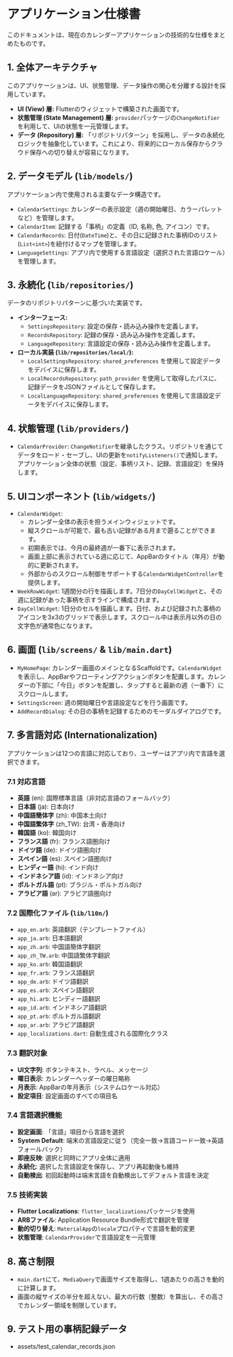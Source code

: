 # アプリケーション仕様書

このドキュメントは、現在のカレンダーアプリケーションの技術的な仕様をまとめたものです。

## 1. 全体アーキテクチャ

このアプリケーションは、UI、状態管理、データ操作の関心を分離する設計を採用しています。

-   **UI (View) 層:** Flutterのウィジェットで構築された画面です。
-   **状態管理 (State Management) 層:** `provider`パッケージの`ChangeNotifier`を利用して、UIの状態を一元管理します。
-   **データ (Repository) 層:** 「リポジトリパターン」を採用し、データの永続化ロジックを抽象化しています。これにより、将来的にローカル保存からクラウド保存への切り替えが容易になります。

## 2. データモデル (`lib/models/`)

アプリケーション内で使用される主要なデータ構造です。

-   `CalendarSettings`: カレンダーの表示設定（週の開始曜日、カラーパレットなど）を管理します。
-   `CalendarItem`: 記録する「事柄」の定義（ID, 名称, 色, アイコン）です。
-   `CalendarRecords`: 日付(`DateTime`)と、その日に記録された事柄IDのリスト(`List<int>`)を紐付けるマップを管理します。
-   `LanguageSettings`: アプリ内で使用する言語設定（選択された言語ロケール）を管理します。

## 3. 永続化 (`lib/repositories/`)

データのリポジトリパターンに基づいた実装です。

-   **インターフェース:**
    -   `SettingsRepository`: 設定の保存・読み込み操作を定義します。
    -   `RecordsRepository`: 記録の保存・読み込み操作を定義します。
    -   `LanguageRepository`: 言語設定の保存・読み込み操作を定義します。
-   **ローカル実装 (`lib/repositories/local/`):**
    -   `LocalSettingsRepository`: `shared_preferences` を使用して設定データをデバイスに保存します。
    -   `LocalRecordsRepository`: `path_provider` を使用して取得したパスに、記録データをJSONファイルとして保存します。
    -   `LocalLanguageRepository`: `shared_preferences` を使用して言語設定データをデバイスに保存します。

## 4. 状態管理 (`lib/providers/`)

-   `CalendarProvider`: `ChangeNotifier`を継承したクラス。リポジトリを通じてデータをロード・セーブし、UIの更新を`notifyListeners()`で通知します。アプリケーション全体の状態（設定、事柄リスト、記録、言語設定）を保持します。

## 5. UIコンポーネント (`lib/widgets/`)

-   `CalendarWidget`:
    -   カレンダー全体の表示を担うメインウィジェットです。
    -   縦スクロールが可能で、最も古い記録がある月まで遡ることができます。
    -   初期表示では、今月の最終週が一番下に表示されます。
    -   画面上部に表示されている週に応じて、AppBarのタイトル（年月）が動的に更新されます。
    -   外部からのスクロール制御をサポートする`CalendarWidgetController`を提供します。
-   `WeekRowWidget`: 1週間分の行を描画します。7日分の`DayCellWidget`と、その週に記録があった事柄を示すラインで構成されます。
-   `DayCellWidget`: 1日分のセルを描画します。日付、および記録された事柄のアイコンを3x3のグリッドで表示します。スクロール中は表示月以外の日の文字色が通常色になります。

## 6. 画面 (`lib/screens/` & `lib/main.dart`)

-   `MyHomePage`: カレンダー画面のメインとなるScaffoldです。`CalendarWidget`を表示し、AppBarやフローティングアクションボタンを配置します。カレンダーの下部に「今日」ボタンを配置し、タップすると最新の週（一番下）にスクロールします。
-   `SettingsScreen`: 週の開始曜日や言語設定などを行う画面です。
-   `AddRecordDialog`: その日の事柄を記録するためのモーダルダイアログです。

## 7. 多言語対応 (Internationalization)

アプリケーションは12つの言語に対応しており、ユーザーはアプリ内で言語を選択できます。

### 7.1 対応言語
-   **英語** (en): 国際標準言語（非対応言語のフォールバック）
-   **日本語** (ja): 日本向け
-   **中国語簡体字** (zh): 中国本土向け
-   **中国語繁体字** (zh_TW): 台湾・香港向け
-   **韓国語** (ko): 韓国向け
-   **フランス語** (fr): フランス語圏向け
-   **ドイツ語** (de): ドイツ語圏向け
-   **スペイン語** (es): スペイン語圏向け
-   **ヒンディー語** (hi): インド向け
-   **インドネシア語** (id): インドネシア向け
-   **ポルトガル語** (pt): ブラジル・ポルトガル向け
-   **アラビア語** (ar): アラビア語圏向け

### 7.2 国際化ファイル (`lib/l10n/`)
-   `app_en.arb`: 英語翻訳（テンプレートファイル）
-   `app_ja.arb`: 日本語翻訳
-   `app_zh.arb`: 中国語簡体字翻訳
-   `app_zh_TW.arb`: 中国語繁体字翻訳
-   `app_ko.arb`: 韓国語翻訳
-   `app_fr.arb`: フランス語翻訳
-   `app_de.arb`: ドイツ語翻訳
-   `app_es.arb`: スペイン語翻訳
-   `app_hi.arb`: ヒンディー語翻訳
-   `app_id.arb`: インドネシア語翻訳
-   `app_pt.arb`: ポルトガル語翻訳
-   `app_ar.arb`: アラビア語翻訳
-   `app_localizations.dart`: 自動生成される国際化クラス

### 7.3 翻訳対象
-   **UI文字列**: ボタンテキスト、ラベル、メッセージ
-   **曜日表示**: カレンダーヘッダーの曜日略称
-   **月表示**: AppBarの年月表示（システムロケール対応）
-   **設定項目**: 設定画面のすべての項目名

### 7.4 言語選択機能
-   **設定画面**: 「言語」項目から言語を選択
-   **System Default**: 端末の言語設定に従う（完全一致→言語コード一致→英語フォールバック）
-   **即座反映**: 選択と同時にアプリ全体に適用
-   **永続化**: 選択した言語設定を保存し、アプリ再起動後も維持
-   **自動検出**: 初回起動時は端末言語を自動検出してデフォルト言語を決定

### 7.5 技術実装
-   **Flutter Localizations**: `flutter_localizations`パッケージを使用
-   **ARBファイル**: Application Resource Bundle形式で翻訳を管理
-   **動的切り替え**: `MaterialApp`の`locale`プロパティで言語を動的変更
-   **状態管理**: `CalendarProvider`で言語設定を一元管理

## 8. 高さ制限

-   `main.dart`にて、`MediaQuery`で画面サイズを取得し、1週あたりの高さを動的に計算します。
-   画面の縦サイズの半分を超えない、最大の行数（整数）を算出し、その高さでカレンダー領域を制限しています。

## 9. テスト用の事柄記録データ
-   assets/test_calendar_records.json
